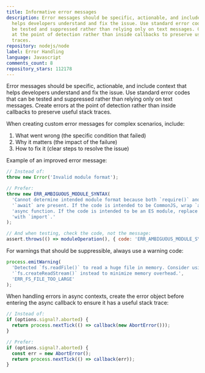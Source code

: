 ```yaml
---
title: Informative error messages
description: Error messages should be specific, actionable, and include context that
  helps developers understand and fix the issue. Use standard error codes that can
  be tested and suppressed rather than relying only on text messages. Create errors
  at the point of detection rather than inside callbacks to preserve useful stack
  traces.
repository: nodejs/node
label: Error Handling
language: Javascript
comments_count: 8
repository_stars: 112178
---
```


Error messages should be specific, actionable, and include context that helps developers understand and fix the issue. Use standard error codes that can be tested and suppressed rather than relying only on text messages. Create errors at the point of detection rather than inside callbacks to preserve useful stack traces.

When creating custom error messages for complex scenarios, include:
1. What went wrong (the specific condition that failed)
2. Why it matters (the impact of the failure)
3. How to fix it (clear steps to resolve the issue)

Example of an improved error message:

```javascript
// Instead of:
throw new Error('Invalid module format');

// Prefer:
throw new ERR_AMBIGUOUS_MODULE_SYNTAX(
  'Cannot determine intended module format because both `require()` and top-level ' +
  '`await` are present. If the code is intended to be CommonJS, wrap `await` in an ' +
  'async function. If the code is intended to be an ES module, replace `require()` ' +
  'with `import`.'
);

// And when testing, check the code, not the message:
assert.throws(() => moduleOperation(), { code: 'ERR_AMBIGUOUS_MODULE_SYNTAX' });
```

For warnings that should be suppressible, always use a warning code:

```javascript
process.emitWarning(
  'Detected `fs.readFile()` to read a huge file in memory. Consider using ' +
  '`fs.createReadStream()` instead to minimize memory overhead.',
  'ERR_FS_FILE_TOO_LARGE'
);
```

When handling errors in async contexts, create the error object before entering the async callback to ensure it has a useful stack trace:

```javascript
// Instead of:
if (options.signal?.aborted) {
  return process.nextTick(() => callback(new AbortError()));
}

// Prefer:
if (options.signal?.aborted) {
  const err = new AbortError();
  return process.nextTick(() => callback(err));
}
```